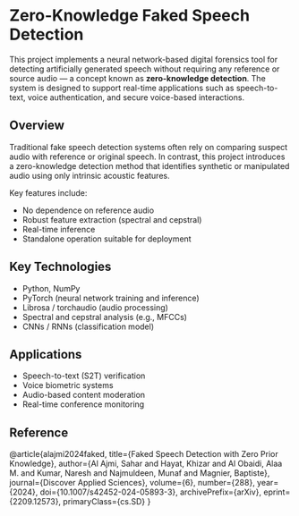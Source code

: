 # Zero-Knowledge Faked Speech Detection

This project implements a neural network-based digital forensics tool for detecting artificially generated speech without requiring any reference or source audio — a concept known as **zero-knowledge detection**. The system is designed to support real-time applications such as speech-to-text, voice authentication, and secure voice-based interactions.

## Overview

Traditional fake speech detection systems often rely on comparing suspect audio with reference or original speech. In contrast, this project introduces a zero-knowledge detection method that identifies synthetic or manipulated audio using only intrinsic acoustic features.

Key features include:
- No dependence on reference audio
- Robust feature extraction (spectral and cepstral)
- Real-time inference
- Standalone operation suitable for deployment

## Key Technologies

- Python, NumPy
- PyTorch (neural network training and inference)
- Librosa / torchaudio (audio processing)
- Spectral and cepstral analysis (e.g., MFCCs)
- CNNs / RNNs (classification model)

## Applications
- Speech-to-text (S2T) verification
- Voice biometric systems
- Audio-based content moderation
- Real-time conference monitoring

## Reference
@article{alajmi2024faked,
  title={Faked Speech Detection with Zero Prior Knowledge},
  author={Al Ajmi, Sahar and Hayat, Khizar and Al Obaidi, Alaa M. and Kumar, Naresh and Najmuldeen, Munaf and Magnier, Baptiste},
  journal={Discover Applied Sciences},
  volume={6},
  number={288},
  year={2024},
  doi={10.1007/s42452-024-05893-3},
  archivePrefix={arXiv},
  eprint={2209.12573},
  primaryClass={cs.SD}
}

